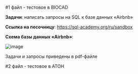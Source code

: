 #1 файл - тестовое в BIOCAD

**Задачи**: написать запросы на SQL к базе данных «Airbnb»

**Ссылка на песочницу**: https://sql-academy.org/ru/sandbox

**Схема базы данных «Airbnb»**:




![image](https://github.com/user-attachments/assets/ef9518b9-44e2-4b7d-94b6-0b1b5989a380)

Задачи и запросы приведены в pdf-файле

#2 файл - тестовое в АТОН
